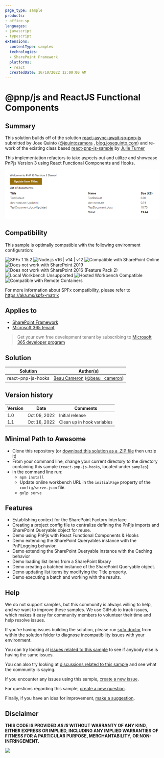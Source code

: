 ```yaml
---
page_type: sample
products:
- office-sp
languages:
- javascript
- typescript
extensions:
  contentType: samples
  technologies:
  - SharePoint Framework
  platforms:
  - react
  createdDate: 10/10/2022 12:00:00 AM
---
```

# @pnp/js and ReactJS Functional Components

## Summary

This solution builds off of the solution [react-async-await-sp-pnp-js](./react-async-await-sp-pnp-js) submitted by Jose Quinto ([@jquintozamora](https://twitter.com/jquintozamora) , [blog.josequinto.com](https://blog.josequinto.com)) and re-work of the existing class based [react-pnp-js-sample](./react-pnp-js-sample) by [Julie Turner](https://twitter.com/jfj1997)

This implementation refactors to take aspects out and utilize and showcase PnPjs Version 3 using React Functional Components and Hooks.

![React-pnp-js-sample](./assets/react-pnp-js-sample.png)

## Compatibility

This sample is optimally compatible with the following environment configuration:

![SPFx 1.15.2](https://img.shields.io/badge/SPFx-1.15.2-green.svg)
![Node.js v16 | v14 | v12](https://img.shields.io/badge/Node.js-v16%20%7C%20v14%20%7C%20v12-green.svg)
![Compatible with SharePoint Online](https://img.shields.io/badge/SharePoint%20Online-Compatible-green.svg)
![Does not work with SharePoint 2019](https://img.shields.io/badge/SharePoint%20Server%202019-Incompatible-red.svg "SharePoint Server 2019 requires SPFx 1.4.1 or lower")
![Does not work with SharePoint 2016 (Feature Pack 2)](https://img.shields.io/badge/SharePoint%20Server%202016%20(Feature%20Pack%202)-Incompatible-red.svg "SharePoint Server 2016 Feature Pack 2 requires SPFx 1.1")
![Local Workbench Unsupported](https://img.shields.io/badge/Local%20Workbench-Unsupported-red.svg "Local workbench is no longer available as of SPFx 1.13 and above")
![Hosted Workbench Compatible](https://img.shields.io/badge/Hosted%20Workbench-Compatible-green.svg)
![Compatible with Remote Containers](https://img.shields.io/badge/Remote%20Containers-Compatible-green.svg)

For more information about SPFx compatibility, please refer to <https://aka.ms/spfx-matrix>

## Applies to

* [SharePoint Framework](https://docs.microsoft.com/sharepoint/dev/spfx/sharepoint-framework-overview)
* [Microsoft 365 tenant](https://docs.microsoft.com/sharepoint/dev/spfx/set-up-your-development-environment)

> Get your own free development tenant by subscribing to [Microsoft 365 developer program](http://aka.ms/m365devprogram)

## Solution

Solution|Author(s)
--------|---------
react-pnp-js-hooks | [Beau Cameron](https://github.com/bcameron1231) ([@beau__cameron](https://twitter.com/Beau__Cameron))

## Version history

Version|Date|Comments
-------|----|--------
1.0|Oct 09, 2022|Initial release
1.1|Oct 18, 2022|Clean up in hook variables

## Minimal Path to Awesome

* Clone this repository (or [download this solution as a .ZIP file](https://pnp.github.io/download-partial/?url=https://github.com/pnp/sp-dev-fx-webparts/tree/main/samples/react-pnp-js-hooks) then unzip it)
* From your command line, change your current directory to the directory containing this sample (`react-pnp-js-hooks`, located under `samples`)
* in the command line run:
  * `npm install`
  * Update online workbench URL in the `initialPage` property of the `config/serve.json` file.
  * `gulp serve`

## Features

* Establishing context for the SharePoint Factory Interface
* Creating a project config file to centralize defining the PnPjs imports and SharePoint Queryable object for reuse.
* Demo using PnPjs with React Functional Components & Hooks
* Demo extending the SharePoint Queryables instance with the PnPLogging behavior.
* Demo extending the SharePoint Queryable instance with the Caching behavior
* Demo loading list items from a SharePoint library
* Demo creating a batched instance of the SharePoint Queryable object.
* Demo updating list items by modifying the Title property.
* Demo executing a batch and working with the results.

## Help

We do not support samples, but this community is always willing to help, and we want to improve these samples. We use GitHub to track issues, which makes it easy for  community members to volunteer their time and help resolve issues.

If you're having issues building the solution, please run [spfx doctor](https://pnp.github.io/cli-microsoft365/cmd/spfx/spfx-doctor/) from within the solution folder to diagnose incompatibility issues with your environment.

You can try looking at [issues related to this sample](https://github.com/pnp/sp-dev-fx-webparts/issues?q=label%3A%22sample%3A%20react-pnp-js-hooks%22) to see if anybody else is having the same issues.

You can also try looking at [discussions related to this sample](https://github.com/pnp/sp-dev-fx-webparts/discussions?discussions_q=react-pnp-js-hooks) and see what the community is saying.

If you encounter any issues using this sample, [create a new issue](https://github.com/pnp/sp-dev-fx-webparts/issues/new?assignees=&labels=Needs%3A+Triage+%3Amag%3A%2Ctype%3Abug-suspected%2Csample%3A%20react-pnp-js-hooks&template=bug-report.yml&sample=react-pnp-js-hooks&authors=@bcameron1231&title=react-pnp-js-hooks%20-%20).

For questions regarding this sample, [create a new question](https://github.com/pnp/sp-dev-fx-webparts/issues/new?assignees=&labels=Needs%3A+Triage+%3Amag%3A%2Ctype%3Aquestion%2Csample%3A%20react-pnp-js-hooks&template=question.yml&sample=react-pnp-js-hooks&authors=@bcameron1231&title=react-pnp-js-hooks%20-%20).

Finally, if you have an idea for improvement, [make a suggestion](https://github.com/pnp/sp-dev-fx-webparts/issues/new?assignees=&labels=Needs%3A+Triage+%3Amag%3A%2Ctype%3Aenhancement%2Csample%3A%20react-pnp-js-hooks&template=suggestion.yml&sample=react-pnp-js-hooks&authors=@bcameron1231&title=react-pnp-js-hooks%20-%20).

## Disclaimer

**THIS CODE IS PROVIDED *AS IS* WITHOUT WARRANTY OF ANY KIND, EITHER EXPRESS OR IMPLIED, INCLUDING ANY IMPLIED WARRANTIES OF FITNESS FOR A PARTICULAR PURPOSE, MERCHANTABILITY, OR NON-INFRINGEMENT.**

<img src="https://pnptelemetry.azurewebsites.net/sp-dev-fx-webparts/samples/react-pnp-js-hooks" />
